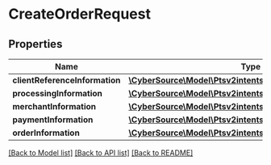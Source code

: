 # CreateOrderRequest

## Properties
Name | Type | Description | Notes
------------ | ------------- | ------------- | -------------
**clientReferenceInformation** | [**\CyberSource\Model\Ptsv2intentsClientReferenceInformation**](Ptsv2intentsClientReferenceInformation.md) |  | [optional] 
**processingInformation** | [**\CyberSource\Model\Ptsv2intentsProcessingInformation**](Ptsv2intentsProcessingInformation.md) |  | [optional] 
**merchantInformation** | [**\CyberSource\Model\Ptsv2intentsMerchantInformation**](Ptsv2intentsMerchantInformation.md) |  | [optional] 
**paymentInformation** | [**\CyberSource\Model\Ptsv2intentsPaymentInformation**](Ptsv2intentsPaymentInformation.md) |  | [optional] 
**orderInformation** | [**\CyberSource\Model\Ptsv2intentsOrderInformation**](Ptsv2intentsOrderInformation.md) |  | [optional] 

[[Back to Model list]](../README.md#documentation-for-models) [[Back to API list]](../README.md#documentation-for-api-endpoints) [[Back to README]](../README.md)


